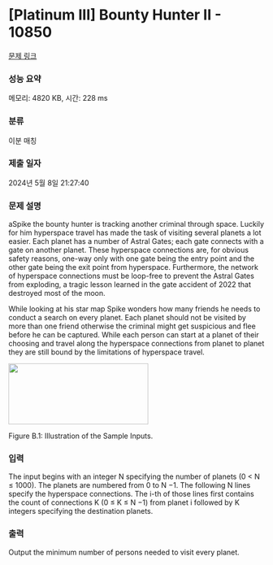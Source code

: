 # [Platinum III] Bounty Hunter II - 10850 

[문제 링크](https://www.acmicpc.net/problem/10850) 

### 성능 요약

메모리: 4820 KB, 시간: 228 ms

### 분류

이분 매칭

### 제출 일자

2024년 5월 8일 21:27:40

### 문제 설명

<p>aSpike the bounty hunter is tracking another criminal through space. Luckily for him hyperspace travel has made the task of visiting several planets a lot easier. Each planet has a number of Astral Gates; each gate connects with a gate on another planet. These hyperspace connections are, for obvious safety reasons, one-way only with one gate being the entry point and the other gate being the exit point from hyperspace. Furthermore, the network of hyperspace connections must be loop-free to prevent the Astral Gates from exploding, a tragic lesson learned in the gate accident of 2022 that destroyed most of the moon.</p>

<p>While looking at his star map Spike wonders how many friends he needs to conduct a search on every planet. Each planet should not be visited by more than one friend otherwise the criminal might get suspicious and flee before he can be captured. While each person can start at a planet of their choosing and travel along the hyperspace connections from planet to planet they are still bound by the limitations of hyperspace travel.</p>

<p><img alt="" src="https://onlinejudgeimages.s3-ap-northeast-1.amazonaws.com/problem/10850/1.png" style="height:120px; width:275px"></p>

<p>Figure B.1: Illustration of the Sample Inputs.</p>

### 입력 

 <p>The input begins with an integer N specifying the number of planets (0 < N ≤ 1000). The planets are numbered from 0 to N −1. The following N lines specify the hyperspace connections. The i-th of those lines first contains the count of connections K (0 ≤ K ≤ N −1) from planet i followed by K integers specifying the destination planets.</p>

### 출력 

 <p>Output the minimum number of persons needed to visit every planet.</p>

